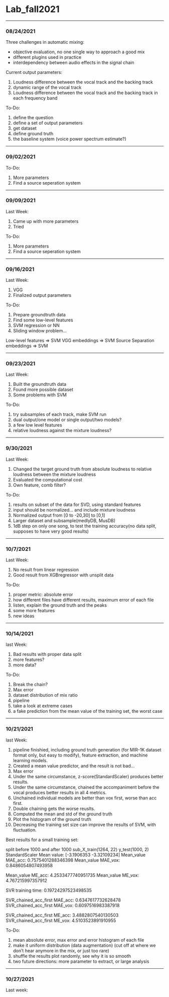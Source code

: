 
# Lab_fall2021

* * *
### 08/24/2021


Three challenges in automatic mixing:

* objective evaluation, no one single way to approach a good mix
* different plugins used in practice
* interdependency between audio effects in the signal chain

Current output parameters:

1. Loudness difference between the vocal track and the backing track
2. dynamic range of the vocal track
3. Loudness difference between the vocal track and the backing track in each frequency band


To-Do:
1. define the question
2. define a set of output parameters
3. get dataset
4. define ground truth
5. the baseline system (voice power spectrum estimate?)



* * *

### 09/02/2021

To-Do:

1. More parameters
2. Find a source seperation system

* * *

### 09/09/2021

Last Week:

1. Came up with more parameters
2. Tried

To-Do:

1. More parameters
2. Find a source seperation system

* * *

### 09/16/2021

Last Week:

1. VGG
2. Finalized output parameters

To-Do:

1. Prepare groundtruth data
2. Find some low-level features
3. SVM regression or NN
4. Sliding window problem...

Low-level features => SVM
VGG embeddings => SVM
Source Separation embeddings => SVM


* * *

### 09/23/2021

Last Week:

1. Built the groundtruth data
2. Found more possible dataset
2. Some problems with SVM


To-Do:

1. try subsamples of each track, make SVM run
2. dual output/one model or single output/two models?
3. a few low level features
4. relative loudness against the mixture loudness?


* * *

### 9/30/2021


Last Week:

1. Changed the target ground truth from absolute loudness to relative loudness between the mixture loudness
2. Evaluated the computational cost
3. Own feature, comb filter?



To-Do:

1. results on subset of the data for SVD, using standard features
2. input should be normalized... and include mixture loudness
2. Normalized output from [0 to -20,30] to [0,1]
2. Larger dataset and subsample(medlyDB, MusDB)
3. 1dB step on only one song, to test the training accuracy(no data split, supposes to have very good results)


* * *

### 10/7/2021


Last Week:

1. No result from linear regression
2. Good result from XGBregressor with unsplit data

To-Do:
1. proper metric: absolute error
2. how different files have different results, maximum error of each file
3. listen, explain the ground truth and the peaks
4. some more features
5. new ideas

* * *

### 10/14/2021

last Week:

1. Bad results with proper data split
2. more features?
3. more data?


To-Do:

1. Break the chain?
2. Max error
3. dataset distribution of mix ratio
4. pipeline
5. take a look at extreme cases
6. a fake prediction from the mean value of the training set, the worst case


* * *

### 10/21/2021

last Week:

1. pipeline finishied, including ground truth generation (for MIR-1K dataset format only, but easy to modify), feature extraction, and machine learning models.
2. Created a mean value predictor, and the result is not bad...
3. Max error
4. Under the same circumstance, z-score(StandardScaler) produces better results.
5. Under the same circumstance, chained the accompaniment before the vocal produces better results in all 4 metrics.
6. Unchained individual models are better than vox first, worse than acc first.
7. Double chaining gets the worse reuslts.
8. Computed the mean and std of the ground truth
9. Plot the histogram of the ground truth
10. Decreasing the training set size can improve the results of SVM, with fluctuation.



Best results for a small training set:

split before 1000 and after 1000
sub_X_train(1264, 22)
y_test(1000, 2)
StandardScaler
Mean value: [-3.1906353  -3.32109234]
Mean_value MAE_acc: 0.7575401288346398
Mean_value MAE_vox: 0.8486054807493958

Mean_value ME_acc: 4.2533477740951735
Mean_value ME_vox: 4.767215997357912

SVR training time: 0.19724297523498535

SVR_chained_acc_first MAE_acc: 0.6347617732628478
SVR_chained_acc_first MAE_vox: 0.6097516983387918

SVR_chained_acc_first ME_acc: 3.4882807540130503
SVR_chained_acc_first ME_vox: 4.5103523891910955


To-Do:

1. mean absolute error, max error and error histogram of each file
2. make it uniform distribution (data augmentation) (cut off at where we don’t hear anymore in the mix, or just too rare)
3. shuffle the results plot randomly, see why it is so smooth
4. two future directions: more parameter to extract, or large analysis

* * *

### 10/27/2021


Last week:
